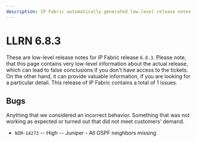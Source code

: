 ```yaml
---
description: IP Fabric automatically generated low-level release notes for version 6.8.3.
---
```


# LLRN 6.8.3

These are low-level release notes for IP Fabric release `6.8.3`. Please note, that this page contains very low-level information about the actual release, which can lead to false conclusions if you don't have access to the tickets. On the other hand, it can provide valuable information, if you are looking for a particular detail. This release of IP Fabric contains a total of 1 issues.

## Bugs

Anything that we considered an incorrect behavior. Something that was not working as expected or turned out that did not meet customers' demand.

- `NIM-14273` -- High -- Juniper - All OSPF neighbors missing
